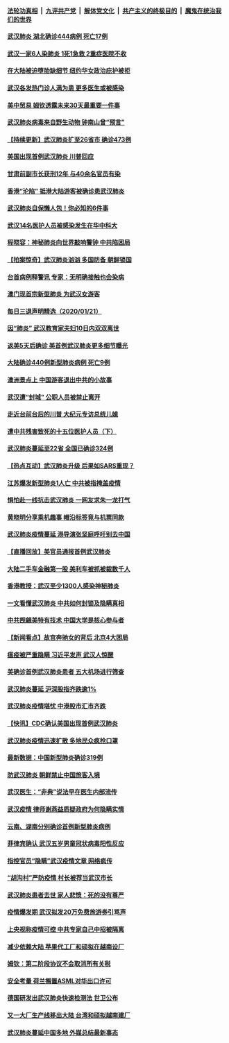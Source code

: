 ####  [法轮功真相](../../../../basic/blob/master/README.md?t=01230001) &nbsp;|&nbsp; [九评共产党](../../../../9ping.md/blob/master/README.md?t=01230001) &nbsp;|&nbsp; [解体党文化](../../../../jtdwh.md/blob/master/README.md?t=01230001)  &nbsp;|&nbsp; [共产主义的终极目的](../../../../gczydzjmd.md/blob/master/README.md?t=01230001) &nbsp;|&nbsp; [魔鬼在统治我们的世界](../../../../mgztzwmdsj.md/blob/master/README.md?t=01230001) 

#### [武汉肺炎 湖北确诊444病例 死亡17例](../pages/nsc413/n11813330.md?t=01230001) 

#### [武汉一家6人染肺炎 1死1急救 2重症医院不收](../pages/nsc413/n11812966.md?t=01230001) 

#### [在大陆被迫堕胎缺细节 纽约华女政治庇护被拒](../pages/nsc413/n11812237.md?t=01230001) 

#### [武汉各发热门诊人满为患 更多医生或被感染](../pages/nsc413/n11813187.md?t=01230001) 

#### [美中贸易 姆钦透露未来30天最重要一件事](../pages/nsc413/n11813241.md?t=01230001) 

#### [武汉肺炎病毒来自野生动物 钟南山曾“预言”](../pages/nsc413/n11813086.md?t=01230001) 


#### [【持续更新】武汉肺炎扩至26省市 确诊473例](../pages/nsc413/n11801312.md?t=01230001) 

#### [美国出现首例武汉肺炎 川普回应](../pages/nsc413/n11813005.md?t=01230001) 

#### [甘肃前副市长获刑12年 与40余名官员有染](../pages/nsc413/n11812803.md?t=01230001) 

#### [香港“沦陷” 抵港大陆游客被确诊患武汉肺炎](../pages/nsc413/n11812849.md?t=01230001) 

#### [武汉肺炎自保懒人包！你必知的6件事](../pages/nsc413/n11811621.md?t=01230001) 

#### [武汉14名医护人员被感染发生在华中科大](../pages/nsc413/n11812381.md?t=01230001) 

#### [程晓容：神秘肺炎向世界敲响警钟 中共陷困局](../pages/nsc413/n11810852.md?t=01230001) 

#### [【拍案惊奇】武汉肺炎汹汹 多国防备 朝鲜锁国](../pages/nsc413/n11811543.md?t=01230001) 

#### [台首病例释警讯 专家：无明确接触也会染病](../pages/nsc413/n11811730.md?t=01230001) 

#### [澳门现首宗新型肺炎 为武汉女游客](../pages/nsc413/n11811843.md?t=01230001) 

#### [每日三退声明精选（2020/01/21）](../pages/nsc413/n11811967.md?t=01230001) 

#### [因“肺炎” 武汉教育家夫妇10日内双双离世](../pages/nsc413/n11811700.md?t=01230001) 

#### [返美5天后确诊 美首例武汉肺炎更多细节曝光](../pages/nsc413/n11811687.md?t=01230001) 

#### [大陆确诊440例新型肺炎病例 死亡9例](../pages/nsc413/n11811742.md?t=01230001) 

#### [澳洲景点上 中国游客退出中共的小故事](../pages/nsc413/n11810125.md?t=01230001) 

#### [武汉遭“封城” 公职人员被禁止离开](../pages/nsc413/n11811693.md?t=01230001) 

#### [走近台前台后的川普 大纪元专访总统儿媳](../pages/nsc413/n11280786.md?t=01230001) 

#### [遭中共残害致死的十五位医护人员（下）](../pages/nsc413/n11683062.md?t=01230001) 

#### [武汉肺炎蔓延至22省 全国已确诊324例](../pages/nsc413/n11811379.md?t=01230001) 

#### [【热点互动】武汉肺炎升级 后果如SARS重现？](../pages/nsc413/n11811218.md?t=01230001) 

#### [江苏爆发新型肺炎1人亡 中共被指掩盖疫情](../pages/nsc413/n11811269.md?t=01230001) 

#### [惧怕赴一线抗击武汉肺炎 一网友求朱一龙打气](../pages/nsc413/n11810594.md?t=01230001) 

#### [黄晓明分享乘机趣事 帽沿标签竟与机票同款](../pages/nsc413/n11811136.md?t=01230001) 

#### [武汉肺炎疫情蔓延 港导演张坚庭呼吁别去中国](../pages/nsc413/n11810873.md?t=01230001) 

#### [【直播回放】美官员通报首例武汉肺炎](../pages/nsc413/n11811263.md?t=01230001) 

#### [大陆二手车金融第一股 美利车被抓被裁数千人](../pages/nsc413/n11811260.md?t=01230001) 

#### [香港教授：武汉至少1300人感染神秘肺炎](../pages/nsc413/n11811257.md?t=01230001) 

#### [一文看懂武汉肺炎 中共如何封锁及隐瞒真相](../pages/nsc413/n11811074.md?t=01230001) 

#### [中共觊觎美特有技术 中国大学是核心参与者](../pages/nsc413/n11811175.md?t=01230001) 

#### [【新闻看点】故宫奔驰女的背后 北京4大困局](../pages/nsc413/n11810938.md?t=01230001) 

#### [瘟疫被严重隐瞒 习近平发声 武汉人惊醒](../pages/nsc413/n11811186.md?t=01230001) 

#### [美确诊首例武汉肺炎患者 五大机场进行筛查](../pages/nsc413/n11811143.md?t=01230001) 

#### [武汉肺炎蔓延 沪深股指齐跌逾1%](../pages/nsc413/n11809746.md?t=01230001) 

#### [武汉肺炎疫情堪忧 中港股市汇市齐跌](../pages/nsc413/n11810926.md?t=01230001) 

#### [【快讯】CDC确认美国出现首例武汉肺炎](../pages/nsc413/n11810978.md?t=01230001) 

#### [武汉肺炎疫情迅速扩散 多地民众疯抢口罩](../pages/nsc413/n11810988.md?t=01230001) 

#### [最新数据：中国新型肺炎确诊319例](../pages/nsc413/n11810934.md?t=01230001) 

#### [防武汉肺炎 朝鲜禁止中国旅客入境](../pages/nsc413/n11811006.md?t=01230001) 

#### [武汉医生：“非典”说法早在医生内部流传](../pages/nsc413/n11810953.md?t=01230001) 

#### [武汉疫情 律师谢燕益质疑政府为何隐瞒实情](../pages/nsc413/n11810471.md?t=01230001) 

#### [云南、湖南分别确诊首例新型肺炎病例](../pages/nsc413/n11810778.md?t=01230001) 

#### [菲律宾确认 武汉五岁男童冠状病毒阳性反应](../pages/nsc413/n11810855.md?t=01230001) 

#### [指控官员“隐瞒”武汉疫情文章 网络疯传](../pages/nsc413/n11810750.md?t=01230001) 

#### [“胡沟村”严防疫情 村长被荐当武汉市长](../pages/nsc413/n11810669.md?t=01230001) 

#### [武汉肺炎患者去世 家人悲愤：死的没有尊严](../pages/nsc413/n11810508.md?t=01230001) 

#### [疫情爆发期 武汉拟发20万免费旅游券引骂声](../pages/nsc413/n11810624.md?t=01230001) 

#### [上央视称疫情可控 中共专家自己中招被隔离](../pages/nsc413/n11810503.md?t=01230001) 

#### [减少依赖大陆  苹果代工厂和硕拟在越南设厂](../pages/nsc413/n11810487.md?t=01230001) 

#### [姆钦：第二阶段协议不会取消所有关税](../pages/nsc413/n11810598.md?t=01230001) 

#### [安全考量 荷兰搁置ASML对华出口许可](../pages/nsc413/n11810048.md?t=01230001) 

#### [德国研发出武汉肺炎快速检测法 世卫公布](../pages/nsc413/n11810552.md?t=01230001) 

#### [又一大厂生产线移出大陆 台湾和硕拟越南建厂](../pages/nsc413/n11810126.md?t=01230001) 

#### [武汉肺炎蔓延中国多地 外媒总结最新事态](../pages/nsc413/n11810340.md?t=01230001) 


